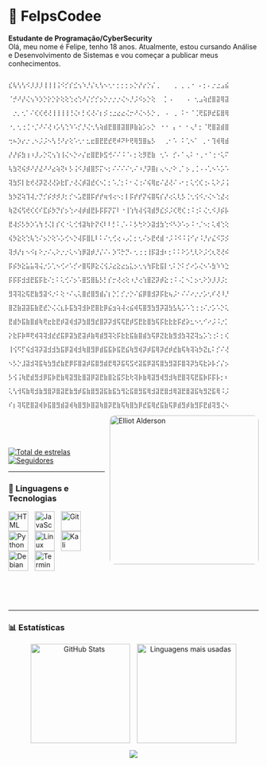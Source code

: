 # 👾 FelpsCodee

<p align="left">
    <b>Estudante de Programação/CyberSecurity</b><br>
    Olá, meu nome é Felipe, tenho 18 anos. Atualmente, estou cursando Análise e Desenvolvimento de Sistemas e vou começar a publicar meus conhecimentos.
    
                                    ⣎⢧⢣⢣⠪⡸⡸⡸⢸⢸⢸⢨⠪⡊⡎⣊⢢⠱⡘⡌⢆⢣⠢⢂⠂⡂⡂⡂⡢⡑⡜⡔⡑⡌⢀⠀⠀⠀⢀⠀⡀⢀⠐⠀⠄⡂⠄⡐⣐⣠⣮
                                    ⠈⡚⠜⡜⢌⢢⠱⡱⡑⡕⡑⡕⢕⢕⢑⢔⢑⠜⡌⡊⡊⡢⡑⡐⡐⡐⢌⠢⡘⡨⠪⡢⡑⢕⠀⠀⡁⠠⠀⠀⠀⠠⠀⢂⣠⢵⣞⣿⣽⢿⣽
                                    ⠀⡐⡀⢂⠁⠌⢎⢎⢞⢜⢸⢸⢸⢸⢘⢌⠆⡃⢎⢜⠌⡆⡪⢐⣐⣔⣔⢌⡒⠜⢌⠢⡣⡑⢀⠀⠠⠀⢀⠀⠅⠂⠈⢈⢟⣯⡿⣞⣯⣿⢿
                                    ⠐⡀⢂⢐⢈⠐⡈⠜⠌⢜⠰⡡⢣⢑⠱⠡⡊⡘⢌⢂⢣⢵⣾⣟⣿⣿⣽⣿⡿⣷⣵⡡⡢⡑⠀⠐⠐⠀⡄⠐⠀⠂⢄⠃⡂⠈⢟⣿⣽⣾⣿
                                    ⢒⠦⡱⡔⡐⢀⠢⡨⡨⠢⢣⢘⠜⡔⢕⠡⢂⠂⣂⣖⣿⣟⣟⣞⢟⠾⠝⠗⢟⢿⣻⣿⣦⡣⠀⠀⢀⠂⠡⠀⠅⢁⠢⠁⠀⡀⠂⢹⢾⢿⣾
                                    ⡜⡜⡮⣳⢰⠰⡸⡠⡑⢍⢢⢱⢸⢌⠢⡑⠔⡌⣖⣿⣟⡷⣫⢚⠌⠌⠨⠈⠄⡂⢕⡻⣟⣷⠀⢂⠡⠀⡊⠄⠁⢄⠅⠐⢀⠐⠈⢐⠐⢅⠍
                                    ⢧⣳⢝⢮⡺⠜⡜⣜⠜⠜⣔⢵⢝⠆⡣⢨⠪⡸⣾⣿⡫⡍⠢⡂⠌⠌⠌⠌⢂⠌⠰⡘⡽⣿⡆⢄⠢⡐⠕⢀⠁⡢⢀⢈⠠⠠⢁⠢⠡⡡⠡
                                    ⢽⣳⡫⡇⣗⢞⢜⡽⣝⢜⢜⡵⣗⡏⡐⢜⢌⡾⣽⣞⢎⠢⡁⡂⠡⡈⡂⠅⠂⢌⢐⠌⢮⢿⣖⠌⣜⢜⠌⠠⠂⡂⢅⢊⢎⢐⠄⢅⠕⡨⢨
                                    ⣳⡳⣝⢵⢹⢼⡐⡙⡊⡮⡺⡺⡸⡂⡊⠢⣡⣟⣿⡯⡞⡞⢶⢺⢔⠢⡂⡇⡯⡞⡞⡝⢮⣿⢯⡎⡜⢔⢅⢇⡣⢈⢂⢪⠪⡐⢌⠢⢑⣜⢔
                                    ⢷⣝⢮⢫⢞⢎⢎⠎⣏⡮⡳⡙⡎⡢⢑⠔⢼⡾⣾⣟⡧⡯⡯⡝⡍⠇⠐⢸⢱⢳⢼⢪⢽⣾⡻⣎⡪⡨⢎⢟⢎⢐⠨⢐⠅⢌⢂⠪⡸⡮⡧
                                    ⣟⢼⡪⡣⡳⡱⢡⢳⢘⢌⡇⡎⢎⠐⢅⢊⢺⣽⢷⡗⡝⢎⠇⠇⡃⠅⡈⠄⠅⡣⢓⠕⡱⣽⣺⣳⢑⠪⠣⡱⠡⡢⠨⠐⡈⠢⡂⢅⢾⢑⢕
                                    ⢮⡳⣕⢕⢑⢧⢑⠌⡢⡑⢕⠡⡡⢊⠢⡑⢼⡯⣿⣇⠇⠅⠌⢂⢊⢔⠠⡠⡁⡂⢂⠌⡢⣟⢞⣾⠐⡨⠨⠪⠨⢨⠊⡔⠨⡘⡔⣌⠪⡩⡪
                                    ⢽⡺⡜⡆⠢⠪⡆⠕⡐⠌⢄⠕⡐⡐⢅⠢⢱⡿⣽⡾⡘⡌⠌⠄⡱⠩⡓⡙⠄⢂⢐⢐⢸⡯⣽⣺⠆⡂⠅⠅⠕⡡⢃⢇⠕⡨⢊⢆⢝⢜⠮
                                    ⡯⡮⡳⣕⣥⣥⢽⢬⡐⡡⢁⠢⢊⠔⠡⡊⠔⣿⢯⡿⣕⢌⢪⡨⣔⣕⣔⣢⣅⡢⢂⢢⢳⡯⣗⣯⡇⢂⠅⡑⠅⡊⠔⡡⢌⠢⠡⣳⠱⠱⣑
                                    ⡯⡯⡯⣺⣺⣟⣯⡯⣗⠌⡂⠅⢅⢊⠌⡢⠡⣿⣫⣿⣧⡣⡃⡎⡒⢜⢔⢕⠰⡘⢔⢱⣿⣝⡽⡾⣕⢐⠨⠠⡁⠢⡁⡢⢂⠕⡱⡸⡸⡨⡂
                                    ⣻⢽⢽⣕⢯⣟⣷⣻⣽⠪⡐⠅⢕⠐⠌⢄⢅⣿⣞⣿⣻⣾⡌⡆⡑⡁⡊⡐⡑⠌⣮⡿⣿⣺⡽⡯⣗⢦⡨⠂⠌⠌⠔⡐⡐⡡⢂⠎⢜⠸⡘
                                    ⣿⣝⣷⣽⣽⣯⣷⣟⣞⡑⢌⢌⣆⡧⣯⣳⢽⣺⡷⣟⣿⣗⡿⣮⣲⢵⢼⢔⣮⢾⢯⣿⣻⣳⣻⡽⣽⣳⣣⢧⡡⠡⢑⢐⢐⠌⡐⡡⠡⡑⢅
                                    ⣟⣾⡳⣯⣷⣿⣾⢷⢟⣖⣗⣟⡾⣽⢾⣺⡽⣳⣿⣻⣞⣿⡽⡽⣺⢯⢯⣟⡾⣫⣟⣗⣿⣳⢯⡯⣗⣗⣗⡯⣞⡵⣂⠢⢂⠊⠔⡨⠨⡐⡁
                                    ⡕⣗⡯⡷⠿⢟⢾⢽⢽⣺⣞⣞⣯⡿⣽⣳⣟⣽⡾⣷⢿⣾⣻⢽⢕⡯⣗⣗⣯⣷⣿⣾⣳⢯⡿⣝⣗⣷⣻⣺⣳⢽⣝⢽⣢⡡⢑⢐⠅⡂⢎
                                    ⢸⢪⠫⡋⢮⣺⢽⡽⣽⣺⣺⣳⣯⡿⣽⢾⣺⢷⣿⣻⡿⣾⣯⣯⡷⣯⣟⣮⢷⣻⢾⡽⡾⣯⢿⡽⣞⡾⣞⣷⢯⢷⢽⢵⡳⣝⣆⠅⡊⠌⢜
                                    ⠢⡣⡑⣸⣽⣺⢽⣯⢷⣳⣻⣞⣷⣟⡿⡯⣿⣽⡾⣯⣿⣻⣾⣟⢿⡽⣯⢯⣫⢞⣽⣯⡿⣽⢯⣿⣳⣻⣽⡯⣿⢽⡽⣳⢯⣗⡵⡧⡊⡌⡢
                                    ⡣⢪⢨⢷⣟⣾⣻⣺⡿⣯⡷⣟⣷⢿⣽⣻⣗⣿⣽⡿⣽⣟⣷⣿⣕⣯⡫⣗⢗⢽⡷⣷⢿⣽⣻⢾⣻⣺⢷⣟⣿⢽⢯⣟⣯⡷⡯⡯⡧⡂⠆
                                    ⢅⢣⢺⢯⣷⢿⣺⣷⣻⣿⡽⣿⣽⣟⣷⣻⡾⣯⣷⣿⣻⣽⣯⣷⣯⣳⢻⣕⣯⣿⣻⣯⢿⣺⣽⣟⣿⣺⢿⣽⣟⣿⣽⣯⢷⣻⣝⣯⢿⠨⡨
                                    ⠎⡆⢽⢯⣟⣿⣽⢾⡷⣯⣿⣻⣾⣽⢾⢷⣿⣻⡷⣿⣽⢷⣿⡽⣟⣷⢯⢷⣿⣳⡿⣞⣯⢿⣞⣯⣷⢯⡿⣾⣻⡾⣷⣻⡯⣟⣾⢽⣻⢌⠢
<img 
    align="right" 
    alt="Elliot Alderson" 
    width="300px" 
    style="border-radius: 10px; margin-left: 10px;" 
    src="https://github.com/FelpsCodee/assets/blob/main/elliot.gif?raw=true](https://raw.githubusercontent.com/FelpsCodee/assets/main/elliot.gif" 
/>
<br/>
<br/>
<br/>

<p align="left">
    <a href="https://github.com/FelpsCodee?tab=repositories&sort=stargazers">
        <img 
            alt="Total de estrelas" 
            title="Total de estrelas GitHub" 
            src="https://custom-icon-badges.demolab.com/github/stars/FelpsCodee?color=00FF00&style=for-the-badge&labelColor=000000&logo=star&label=Estrelas"
        />
    </a>
    <a href="https://github.com/FelpsCodee?tab=followers">
        <img 
            alt="Seguidores" 
            title="Me siga no GitHub" 
            src="https://custom-icon-badges.demolab.com/github/followers/FelpsCodee?color=00FF00&labelColor=000000&style=for-the-badge&logo=github&label=Seguidores&logoColor=white"
        />
    </a>
</p>

---

### 🤖 Linguagens e Tecnologias

<p align="left">
<img 
        align="left" 
        alt="HTML"
        title="HTML" 
        width="40px" 
        style="padding-right: 10px;" 
        src="https://cdn.jsdelivr.net/gh/devicons/devicon/icons/java/java-original.svg" 
    />
    <img 
        align="left" 
        alt="JavaScript" 
        title="JavaScript"
        width="40px" 
        style="padding-right: 10px;" 
        src="https://cdn.jsdelivr.net/gh/devicons/devicon/icons/javascript/javascript-original.svg" 
    />
    <img 
        align="left" 
        alt="Git" 
        title="Git"
        width="40px" 
        style="padding-right: 10px;" 
        src="https://cdn.jsdelivr.net/gh/devicons/devicon/icons/git/git-original.svg" 
    />
    <img 
        align="left" 
        alt="Python" 
        title="Python"
        width="40px" 
        style="padding-right: 10px;" 
        src="https://cdn.jsdelivr.net/gh/devicons/devicon/icons/python/python-original.svg" 
    />
    <img 
        align="left" 
        alt="Linux" 
        title="Linux"
        width="40px" 
        style="padding-right: 10px;" 
        src="https://cdn.jsdelivr.net/gh/devicons/devicon/icons/linux/linux-original.svg" 
    />
  <img 
    align="left" 
    alt="Kali Linux" 
    title="Kali Linux" 
    width="40px" 
    style="padding-right: 10px;" 
    src="https://www.kali.org/images/kali-dragon-icon.svg" 
/>
    <img 
        align="left" 
        alt="Debian" 
        title="Debian"
        width="40px" 
        style="padding-right: 10px;" 
        src="https://cdn.jsdelivr.net/gh/devicons/devicon/icons/debian/debian-original.svg" 
    />
    <img 
    alt="Terminal" 
    title="Terminal Hacker" 
    width="40px" 
    style="padding-right: 10px;" 
    src="https://cdn.jsdelivr.net/gh/devicons/devicon/icons/bash/bash-original.svg" 
    />
</p>

<br/>
<br/>
<br/>

---

### 📊 Estatísticas

<p align="center">
  <img 
    align="center" 
    alt="GitHub Stats" 
    height="200" 
    style="padding-right: 10px;" 
    src="https://github-readme-stats.vercel.app/api?username=FelpsCodee&show_icons=true&theme=dark&bg_color=000000&title_color=00FF00&text_color=00FF00&icon_color=00FF00&include_all_commits=true&locale=pt-br" 
  />
  <img 
    align="center" 
    alt="Linguagens mais usadas" 
    height="200" 
    src="https://github-readme-stats.vercel.app/api/top-langs/?username=FelpsCodee&theme=dark&bg_color=000000&title_color=00FF00&text_color=00FF00&layout=compact&custom_title=Tecnologias&langs_count=9" 
  />
</p>
<p align="center"> <a href="https://github.com/FelpsCodee"> <img src="https://img.shields.io/badge/GitHub-100000?style=for-the-badge&logo=github&logoColor=white" /></p>
